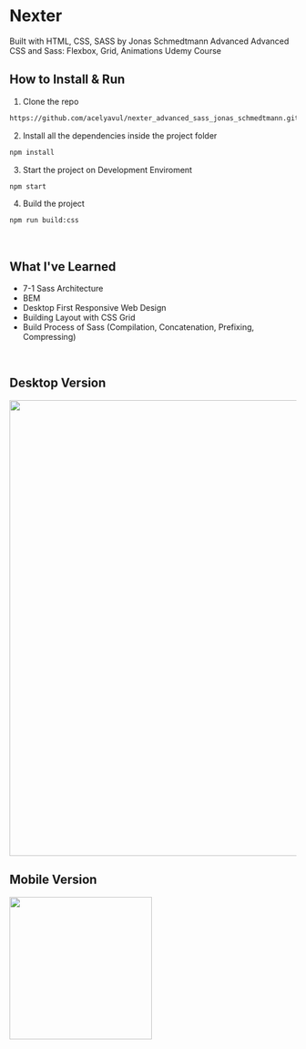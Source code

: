 # Nexter

Built with HTML, CSS, SASS by Jonas Schmedtmann Advanced Advanced CSS and Sass: Flexbox, Grid, Animations Udemy Course


## How to Install & Run

1. Clone the repo

```sh
https://github.com/acelyavul/nexter_advanced_sass_jonas_schmedtmann.git

```

2. Install all the dependencies inside the project folder

```sh
npm install
```

3. Start the project on Development Enviroment

```sh
npm start
```

4. Build the project

```sh
npm run build:css
```


<br>

## What I've Learned

- 7-1 Sass Architecture 
- BEM
- Desktop First Responsive Web Design
- Building Layout with CSS Grid
- Build Process of Sass (Compilation, Concatenation, Prefixing, Compressing)

<br>

## Desktop Version


<img src="https://user-images.githubusercontent.com/88436030/162563685-1d75e1ac-d2b9-470a-abf3-9135f7892de0.png" width="800px"/>

## Mobile Version

<img src="https://user-images.githubusercontent.com/88436030/153768764-e24bc5c2-2e04-4e17-ae4a-8e4809665644.png" width="250px"/>
